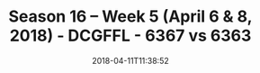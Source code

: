 ---
title: Season 16 – Week 5 (April 6 & 8, 2018) - DCGFFL - 6367 vs 6363
teams_score:
- team: 6367
  score: 19
- team: 6363
  score: 27
mvp: Sean Karson, Peter Pham
game-ball: Gabe, Sean Boylan
sportsperson: TJ Baggett, John Jimenez
season: 16
week: 5
date: '2018-04-11T11:38:52'
pageid: season-16-week-5-april-6-8-2018-6367-vs-6363
---
